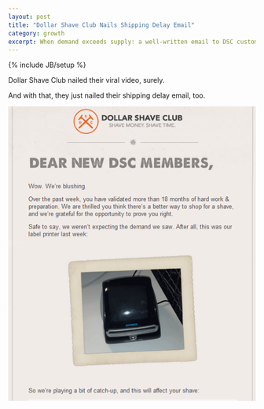 ```yaml
---
layout: post
title: "Dollar Shave Club Nails Shipping Delay Email"
category: growth
excerpt: When demand exceeds supply: a well-written email to DSC customers.
---
```

{% include JB/setup %}

Dollar Shave Club nailed their viral video, surely.

And with that, they just nailed their shipping delay email, too.

![Dollar Shave Club Email](/assets/images/dollar-shave-club-email.png)